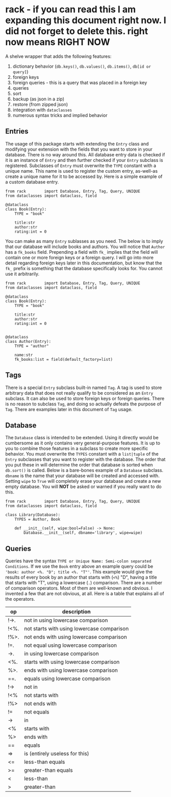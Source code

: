 # rack - if you can read this I am expanding this document right now. I did not forget to delete this. right now means RIGHT NOW
A shelve wrapper that adds the following features:

1) dictionary behavior (`db.keys()`, `db.values()`, `db.items()`, `db[id or query]`)
2) foreign keys
3) foreign queries - this is a query that was placed in a foreign key
4) queries
5) sort
6) backup (as json in a zip)
7) restore (from zipped json)
8) integration with `dataclasses`
9) numerous syntax tricks and implied behavior

## Entries

The usage of this package starts with extending the `Entry` class and modifying your extension with the fields that you want to store in your database. There is no way around this. All database entry data is checked if it is an instance of `Entry` and then further checked if your `Entry` subclass is registered. Subclasses of `Entry` must overwrite the `TYPE` constant with a unique name. This name is used to register the custom entry, as-well-as create a unique name for it to be accessed by. Here is a simple example of a custom database entry.

```python3
from rack        import Database, Entry, Tag, Query, UNIQUE
from dataclasses import dataclass, field

@dataclass
class Book(Entry):
    TYPE = "book"

    title:str
    author:str
    rating:int = 0
```

You can make as many `Entry` sublasses as you need. The below is to imply that our database will include books and authors. You will notice that `Author` has a `fk_books` field. Prepending a field with `fk_` implies that the field will contain one or more foreign keys or a foreign query. I will go into more detail regarding foreign keys later in this documentation, but know that the `fk_` prefix is something that the database specifically looks for. You cannot use it arbitrarily.

```python3
from rack        import Database, Entry, Tag, Query, UNIQUE
from dataclasses import dataclass, field

@dataclass
class Book(Entry):
    TYPE = "book"

    title:str
    author:str
    rating:int = 0
    
    
@dataclass
class Author(Entry):
    TYPE = "author"
    
    name:str
    fk_books:list = field(default_factory=list)
```

## Tags

There is a special `Entry` subclass built-in named `Tag`. A tag is used to store arbitrary data that does not really qualify to be considered as an `Entry` subclass. It can also be used to store foreign keys or foreign queries. There is no reason to subclass `Tag`, and doing so actually defeats the purpose of `Tag`. There are examples later in this document of `Tag` usage.

## Database

The `Database` class is intended to be extended. Using it directly would be cumbersome as it only contains very general-purpose features. It is up to you to combine those features in a subclass to create more specific behavior. You must overwrite the `TYPES` constant with a `list|tuple` of the `Entry` subclasses that you want to register with the database. The order that you put these in will determine the order that database is sorted when `db.sort()` is called. Below is a bare-bones example of a `Database` subclass. `dbname` is the name that your database will be created and accessed with. Setting `wipe` to `True` will completely erase your database and create a new empty database. You will **NOT** be asked or warned if you really want to do this.

```python3
from rack        import Database, Entry, Tag, Query, UNIQUE
from dataclasses import dataclass, field

class Library(Database):
    TYPES = Author, Book
    
    def __init__(self, wipe:bool=False) -> None:
        Database.__init__(self, dbname='library', wipe=wipe)
```

## Queries
Queries have the syntax `TYPE or Unique Name: Semi-colon separated Conditions`. If we use the `Book` entry above an example query could be `'book: author <%. "D"; title <%. "T"'`. This example would give the results of every book by an author that starts with (`<%`) "D", having a title that starts with "T", using a lowercase (`.`) comparison. There are a number of comparison operators. Most of them are well-known and obvious. I invented a few that are not obvious, at all. Here is a table that explains all of the operators.

| op | description                                |
| -- | ------------------------------------------ |
|!->.| not in using lowercase comparison          |
|!<%.| not starts with using lowercase comparison |
|!%>.| not ends with using lowercase comparison   |
|!=. | not equal using lowercase comparison       |
|->. | in using lowercase comparison              |
|<%. | starts with using lowercase comparison     |
|%>. | ends with using lowercase comparison       |
|==. | equals using lowercase comparison          |
|!-> | not in                                     |
|!<% | not starts with                            |
|!%> | not ends with                              |
|!=  | not equals                                 |
|->  | in                                         |
|<%  | starts with                                |
|%>  | ends with                                  |
|==  | equals                                     |
|=>  | is (entirely useless for this)             |
|<=  | less-than equals                           |
|>=  | greater-than equals                        |
|<   | less-than                                  |
|>   | greater-than                               |
